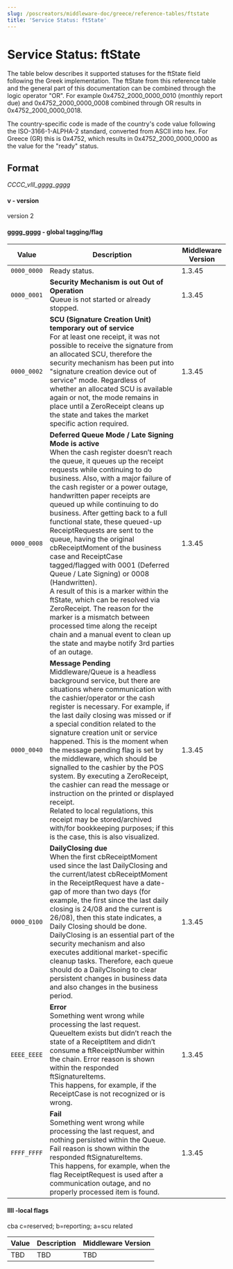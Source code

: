 ```yaml
---
slug: /poscreators/middleware-doc/greece/reference-tables/ftstate
title: 'Service Status: ftState'
---
```


# Service Status: ftState

The table below describes it supported statuses for the ftState field following the Greek implementation. The ftState from this reference table and the general part of this documentation can be combined through the logic operator "OR". For example 0x4752_2000_0000_0010 (monthly report due) and 0x4752_2000_0000_0008 combined through OR results in 0x4752_2000_0000_0018.

The country-specific code is made of the country's code value following the ISO-3166-1-ALPHA-2 standard, converted from ASCII into hex. For Greece (GR) this is 0x4752, which results in 0x4752_2000_0000_0000 as the value for the "ready" status.

## Format

_CCCC_vlll_gggg_gggg_ 

#### v - version
version 2

#### gggg_gggg - global tagging/flag
| **Value**            | **Description**                                                                                     | **Middleware Version** |
|----------------------|-----------------------------------------------------------------------------------------------------|---------------------|
| `0000_0000 ` | Ready status.  | 1.3.45                 |
| `0000_0001 ` | **Security Mechanism is out Out of Operation** <br />Queue is not started or already stopped.  | 1.3.45                 |
| `0000_0002 ` | **SCU (Signature Creation Unit) temporary out of service**<br />For at least one receipt, it was not possible to receive the signature from an allocated SCU, therefore the security mechanism has been put into "signature creation device out of service" mode. Regardless of whether an allocated SCU is available again or not, the mode remains in place until a ZeroReceipt cleans up the state and takes the market specific action required.| 1.3.45                 |
| `0000_0008 ` | **Deferred Queue Mode / Late Signing Mode is active**<br />When the cash register doesn’t reach the queue, it queues up the receipt requests while continuing to do business. Also, with a major failure of the cash register or a power outage, handwritten paper receipts are queued up while continuing to do business. After getting back to a full functional state, these queued-up ReceiptRequests are sent to the queue, having the original cbReceiptMoment of the business case and ReceiptCase tagged/flagged with 0001 (Deferred Queue / Late Signing) or 0008 (Handwritten). <br />A result of this is a marker within the ftState, which can be resolved via ZeroReceipt. The reason for the marker is a mismatch between processed time along the receipt chain and a manual event to clean up the state and maybe notify 3rd parties of an outage. | 1.3.45                 |
| `0000_0040 ` | **Message Pending** <br />Middleware/Queue is a headless background service, but there are situations where communication with the cashier/operator or the cash register is necessary. For example, if the last daily closing was missed or if a special condition related to the signature creation unit or service happened. This is the moment when the message pending flag is set by the middleware, which should be signalled to the cashier by the POS system. By executing a ZeroReceipt, the cashier can read the message or instruction on the printed or displayed receipt.<br />Related to local regulations, this receipt may be stored/archived with/for bookkeeping purposes; if this is the case, this is also visualized.  | 1.3.45                 |
| `0000_0100 ` | **DailyClosing due** <br />When the first cbReceiptMoment used since the last DailyClosing and the current/latest cbReceiptMoment in the ReceiptRequest have a date-gap of more than two days (for example, the first since the last daily closing is 24/08 and the current is 26/08), then this state indicates, a Daily Closing should be done. <br />DailyClosing is an essential part of the security mechanism and also executes additional market-specific cleanup tasks. Therefore, each queue should do a DailyClsoing to clear persistent changes in business data and also changes in the business period.  | 1.3.45                 |
| `EEEE_EEEE ` | **Error** <br />Something went wrong while processing the last request. QueueItem exists but didn’t reach the state of a ReceiptItem and didn’t consume a ftReceiptNumber within the chain. Error reason is shown within the responded ftSignatureItems.  <br />This happens, for example, if the ReceiptCase is not recognized or is wrong.   | 1.3.45                 |
| `FFFF_FFFF ` | **Fail** <br />Something went wrong while processing the last request, and nothing persisted within the Queue. Fail reason is shown within the responded ftSignatureItems. <br />This happens, for example, when the flag ReceiptRequest is used after a communication outage, and no properly processed item is found.  | 1.3.45                 |


#### llll -local flags

cba c=reserved; b=reporting; a=scu related 

| **Value**            | **Description**                                                                                     | **Middleware Version** |
|----------------------|-----------------------------------------------------------------------------------------------------|---------------------|
|TBD|TBD|TBD|

